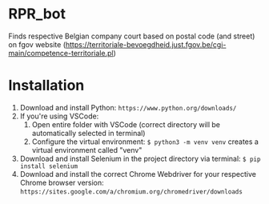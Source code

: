 # RPR_bot
Finds respective Belgian company court based on postal code (and street) on fgov website (https://territoriale-bevoegdheid.just.fgov.be/cgi-main/competence-territoriale.pl)

# Installation
1. Download and install Python: `https://www.python.org/downloads/`
2. If you're using VSCode:
   1. Open entire folder with VSCode (correct directory will be automatically selected in terminal)
   1. Configure the virtual environment: `$ python3 -m venv venv` creates a virtual environment called "venv"
3. Download and install Selenium in the project directory via terminal: `$ pip install selenium`
4. Download and install the correct Chrome Webdriver for your respective Chrome browser version: `https://sites.google.com/a/chromium.org/chromedriver/downloads`
